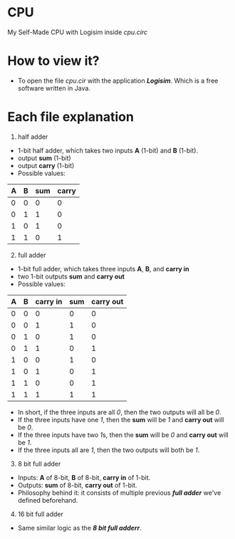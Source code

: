 # CPU
My Self-Made CPU with Logisim inside *cpu.circ*

# How to view it?
- To open the file *cpu.cir* with the application ***Logisim***. Which is a free software written in Java.

# Each file explanation 

1. half adder
- 1-bit half adder, which takes two inputs **A** (1-bit) and **B** (1-bit).
- output **sum** (1-bit)
- output **carry** (1-bit)
- Possible values:

| A | B | sum | carry |
| :-- | :-- | :-- | :-- |
| 0 | 0 | 0 | 0 |
| 0 | 1 | 1 | 0 |
| 1 | 0 | 1 | 0 |
| 1 | 1 | 0 | 1 |

2. full adder
- 1-bit full adder, which takes three inputs **A**, **B**, and **carry in**
- two 1-bit outputs **sum** and **carry out**
- Possible values:

| A | B | carry in | sum | carry out |
| :-- | :-- | :-- | :-- | :-- |
| 0 | 0 | 0 | 0 | 0 |
| 0 | 0 | 1 | 1 | 0 |
| 0 | 1 | 0 | 1 | 0 |
| 0 | 1 | 1 | 0 | 1 |
| 1 | 0 | 0 | 1 | 0 |
| 1 | 0 | 1 | 0 | 1 |
| 1 | 1 | 0 | 0 | 1 |
| 1 | 1 | 1 | 1 | 1 |

- In short, if the three inputs are all *0*, then the two outputs will all be *0*.
- If the three inputs have one *1*, then the **sum** will be *1* and **carry out** will be *0*.
- If the three inputs have two *1*s, then the **sum** will be *0* and **carry out** will be *1*.
- If the three inputs all are *1*, then the two outputs will both be *1*.

3. 8 bit full adder
- Inputs: **A** of 8-bit, **B** of 8-bit, **carry in** of 1-bit.
- Outputs: **sum** of 8-bit, **carry out** of 1-bit.
- Philosophy behind it: it consists of multiple previous ***full adder*** we've defined beforehand.

4. 16 bit full adder
- Same similar logic as the ***8 bit full adderr***.



